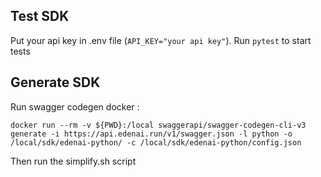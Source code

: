 ## Test SDK

Put your api key in .env file (`API_KEY="your api key"`).
Run ` pytest ` to start tests

## Generate SDK

Run swagger codegen docker :
```
docker run --rm -v ${PWD}:/local swaggerapi/swagger-codegen-cli-v3 generate -i https://api.edenai.run/v1/swagger.json -l python -o /local/sdk/edenai-python/ -c /local/sdk/edenai-python/config.json 

```

Then run the simplify.sh script

